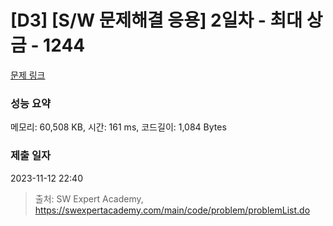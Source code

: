 # [D3] [S/W 문제해결 응용] 2일차 - 최대 상금 - 1244 

[문제 링크](https://swexpertacademy.com/main/code/problem/problemDetail.do?contestProbId=AV15Khn6AN0CFAYD) 

### 성능 요약

메모리: 60,508 KB, 시간: 161 ms, 코드길이: 1,084 Bytes

### 제출 일자

2023-11-12 22:40



> 출처: SW Expert Academy, https://swexpertacademy.com/main/code/problem/problemList.do